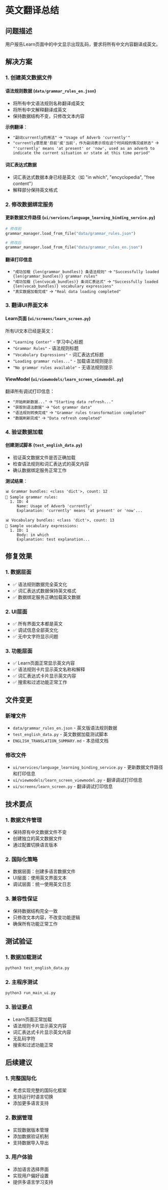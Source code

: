 # 英文翻译总结

## 问题描述

用户报告Learn页面中的中文显示出现乱码，要求将所有中文内容翻译成英文。

## 解决方案

### 1. 创建英文数据文件

#### 语法规则数据 (`data/grammar_rules_en.json`)
- 将所有中文语法规则名称翻译成英文
- 将所有中文解释翻译成英文
- 保持数据结构不变，只修改文本内容

**示例翻译**：
- `"副词currently的用法"` → `"Usage of Adverb 'currently'"`
- `"currently意思是'目前'或'当前'，作为副词表示现在这个时间段的情况或状态"` → `"'currently' means 'at present' or 'now', used as an adverb to indicate the current situation or state at this time period"`

#### 词汇表达式数据
- 词汇表达式数据本身已经是英文（如 "in which", "encyclopedia", "free content"）
- 解释部分保持英文格式

### 2. 修改数据绑定服务

#### 更新数据文件路径 (`ui/services/language_learning_binding_service.py`)
```python
# 修改前
grammar_manager.load_from_file("data/grammar_rules.json")

# 修改后
grammar_manager.load_from_file("data/grammar_rules_en.json")
```

#### 翻译打印信息
- `"成功加载 {len(grammar_bundles)} 条语法规则"` → `"Successfully loaded {len(grammar_bundles)} grammar rules"`
- `"成功加载 {len(vocab_bundles)} 条词汇表达式"` → `"Successfully loaded {len(vocab_bundles)} vocabulary expressions"`
- `"真实数据加载完成"` → `"Real data loading completed"`

### 3. 翻译UI界面文本

#### Learn页面 (`ui/screens/learn_screen.py`)
所有UI文本已经是英文：
- `"Learning Center"` - 学习中心标题
- `"Grammar Rules"` - 语法规则标题
- `"Vocabulary Expressions"` - 词汇表达式标题
- `"Loading grammar rules..."` - 加载语法规则提示
- `"No grammar rules available"` - 无语法规则提示

#### ViewModel (`ui/viewmodels/learn_screen_viewmodel.py`)
翻译所有调试打印信息：
- `"开始刷新数据..."` → `"Starting data refresh..."`
- `"获取到语法数据"` → `"Got grammar data"`
- `"语法规则转换完成"` → `"Grammar rules transformation completed"`
- `"数据刷新完成"` → `"Data refresh completed"`

### 4. 验证数据加载

#### 创建测试脚本 (`test_english_data.py`)
- 验证英文数据文件是否正确加载
- 检查语法规则和词汇表达式的英文内容
- 确认数据绑定服务正常工作

**测试结果**：
```
📊 Grammar bundles: <class 'dict'>, count: 12
📝 Sample grammar rules:
  1. ID: 4
     Name: Usage of Adverb 'currently'
     Explanation: 'currently' means 'at present' or 'now'...

📊 Vocabulary bundles: <class 'dict'>, count: 13
📝 Sample vocabulary expressions:
  1. ID: 1
     Body: in which
     Explanation: test explanation...
```

## 修复效果

### 1. 数据层面
- ✅ 语法规则数据完全英文化
- ✅ 词汇表达式数据保持英文格式
- ✅ 数据绑定服务正确加载英文数据

### 2. UI层面
- ✅ 所有界面文本都是英文
- ✅ 调试信息全部英文化
- ✅ 无中文字符显示问题

### 3. 功能层面
- ✅ Learn页面正常显示英文内容
- ✅ 语法规则卡片显示英文名称和解释
- ✅ 词汇表达式卡片显示英文内容
- ✅ 搜索和过滤功能正常工作

## 文件变更

### 新增文件
- `data/grammar_rules_en.json` - 英文版语法规则数据
- `test_english_data.py` - 英文数据加载测试脚本
- `ENGLISH_TRANSLATION_SUMMARY.md` - 本总结文档

### 修改文件
- `ui/services/language_learning_binding_service.py` - 更新数据文件路径和打印信息
- `ui/viewmodels/learn_screen_viewmodel.py` - 翻译调试打印信息
- `ui/screens/learn_screen.py` - 翻译调试打印信息

## 技术要点

### 1. 数据文件管理
- 保持原有中文数据文件不变
- 创建独立的英文数据文件
- 通过配置切换语言版本

### 2. 国际化策略
- 数据层面：创建多语言数据文件
- UI层面：使用英文界面文本
- 调试层面：统一使用英文日志

### 3. 兼容性保证
- 保持数据结构完全一致
- 只修改文本内容，不改变功能逻辑
- 确保所有功能正常工作

## 测试验证

### 1. 数据加载测试
```bash
python3 test_english_data.py
```

### 2. 主程序测试
```bash
python3 run_main_ui.py
```

### 3. 验证要点
- Learn页面正常加载
- 语法规则卡片显示英文内容
- 词汇表达式卡片显示英文内容
- 无乱码字符
- 搜索和过滤功能正常

## 后续建议

### 1. 完整国际化
- 考虑实现完整的国际化框架
- 支持运行时语言切换
- 添加更多语言支持

### 2. 数据管理
- 实现数据版本管理
- 添加数据验证机制
- 支持数据导入导出

### 3. 用户体验
- 添加语言选择界面
- 实现用户偏好设置
- 提供多语言学习支持 